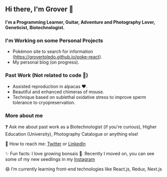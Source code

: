 ## Hi there, I'm Grover 👋

#### I'm a Programming Learner, Guitar, Adventure and Photography Lover, Geneticist, Biotechnologist.

### I'm Working on some Personal Projects

- Pokémon site to search for information (https://grovertoledo.github.io/poke-react).
- My personal blog (on progress).

### Past Work (Not related to code 🤔)

- Assisted reproduction in alpacas ♥.
- Beautiful and enhanced chimeras of mouse.
- Technique based on sublethal oxidative stress to improve sperm tolerance to cryopreservation.

### More about me

❓ Ask me about past work as a Biotechnologist (if you're curious), Higher Education (University), Photography Catalogue or anything else!

💬 How to reach me: [Twitter](https://twitter.com/grover_toledo) or [LinkedIn](https://www.linkedin.com/in/grovertoledo/)

✨ Fun facts: I love growing bonsais 🌱. Recently I moved on, you can see some of my new seedlings in my [Instagram](https://www.instagram.com/grover.toledo/)

😄 I’m currently learning front-end technologies like React.js, Redux, Next.js
